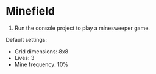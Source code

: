 # Minefield
1. Run the console project to play a minesweeper game.

Default settings:
- Grid dimensions: 8x8
- Lives: 3
- Mine frequency: 10%
